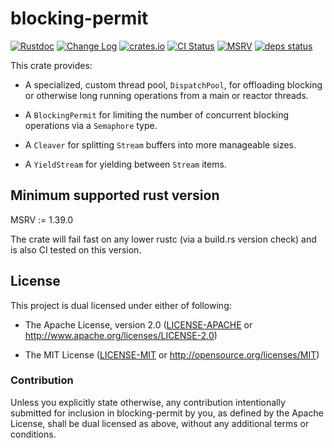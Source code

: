 # blocking-permit

[![Rustdoc](https://docs.rs/blocking-permit/badge.svg)](https://docs.rs/blocking-permit)
[![Change Log](https://img.shields.io/crates/v/blocking-permit.svg?maxAge=3600&label=change%20log&color=9cf)](https://github.com/dekellum/blocking-permit/blob/master/CHANGELOG.md)
[![crates.io](https://img.shields.io/crates/v/blocking-permit.svg?maxAge=3600)](https://crates.io/crates/blocking-permit)
[![CI Status](https://github.com/dekellum/blocking-permit/workflows/CI/badge.svg?branch=master)](https://github.com/dekellum/blocking-permit/actions?query=workflow%3ACI)
[![MSRV](https://img.shields.io/badge/rustc-%E2%89%A5%201.39-orange.svg)](https://github.com/rust-lang/rust/blob/master/RELEASES.md)
[![deps status](https://deps.rs/repo/github/dekellum/blocking-permit/status.svg)](https://deps.rs/repo/github/dekellum/blocking-permit)

This crate provides:

* A specialized, custom thread pool, `DispatchPool`, for offloading
  blocking or otherwise long running operations from a main or reactor
  threads.

* A `BlockingPermit` for limiting the number of concurrent blocking operations
  via a `Semaphore` type.

* A `Cleaver` for splitting `Stream` buffers into more manageable sizes.

* A `YieldStream` for yielding between `Stream` items.

## Minimum supported rust version

MSRV := 1.39.0

The crate will fail fast on any lower rustc (via a build.rs version
check) and is also CI tested on this version.

## License

This project is dual licensed under either of following:

* The Apache License, version 2.0 ([LICENSE-APACHE](LICENSE-APACHE)
  or http://www.apache.org/licenses/LICENSE-2.0)

* The MIT License ([LICENSE-MIT](LICENSE-MIT)
  or http://opensource.org/licenses/MIT)

### Contribution

Unless you explicitly state otherwise, any contribution intentionally submitted
for inclusion in blocking-permit by you, as defined by the Apache License, shall be
dual licensed as above, without any additional terms or conditions.
